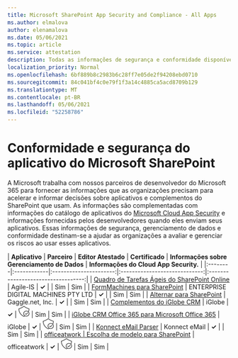 ```yaml
---
title: Microsoft SharePoint App Security and Compliance - All Apps
ms.author: elmalova
author: elenamalova
ms.date: 05/06/2021
ms.topic: article
ms.service: attestation
description: Todas as informações de segurança e conformidade disponíveis para todos os aplicativos do Microsoft SharePoint.
localization_priority: Normal
ms.openlocfilehash: 6bf889b8c2983b6c28ff7e05de2f94208ebd0710
ms.sourcegitcommit: 84c041bf4c0e79f1f3a14c4885ca5acd8709b129
ms.translationtype: MT
ms.contentlocale: pt-BR
ms.lasthandoff: 05/06/2021
ms.locfileid: "52258786"
---
```

# <a name="microsoft-sharepoint-app-security-and-compliance"></a>Conformidade e segurança do aplicativo do Microsoft SharePoint

A Microsoft trabalha com nossos parceiros de desenvolvedor do Microsoft 365 para fornecer as informações que as organizações precisam para acelerar e informar decisões sobre aplicativos e complementos do SharePoint que usam. As informações são complementadas com informações do catálogo de aplicativos do [Microsoft Cloud App Security](https://www.microsoft.com/en-us/enterprise-mobility-security/cloud-app-security) e informações fornecidas pelos desenvolvedores quando eles enviam seus aplicativos. Essas informações de segurança, gerenciamento de dados e conformidade destinam-se a ajudar as organizações a avaliar e gerenciar os riscos ao usar esses aplicativos.

| **Aplicativo** | **Parceiro** | **Editor Atestado** | **Certificado** | **Informações sobre Gerenciamento de Dados** | **Informações do Cloud App Security.** |
|:--------|:------------|:----------------------:|:-----------------------------:|:----------------------------------:|
| [Quadro de Tarefas Ágeis do SharePoint Online](./agile-is-task-board-for-sharepoint-online.md) | Agile-IS | **✓** |  | Sim | Sim |
| [FormMachines para SharePoint](./enterprise-digital-machines-pty-ltd-formmachines-for-sharepoint.md) | ENTERPRISE DIGITAL MACHINES PTY LTD | **✓** |  | Sim | Sim |
| [Alternar para SharePoint](./gagglenet-inc-gaggle-for-sharepoint.md) | Gaggle.net, Inc. | **✓** |  | Sim | Sim |
| [Complementos do iGlobe CRM](./iglobe-crm-add-ons.md) | iGlobe | **✓** | <img alt="Certified application badge" src="../media/certified-badge.png" height="25" width="25" /> | Sim | Sim |
| [iGlobe CRM Office 365 para Microsoft Office 365](./iglobe-crm-office-365-for-microsoft.md) | iGlobe | **✓** | <img alt="Certified application badge" src="../media/certified-badge.png" height="25" width="25" /> | Sim | Sim |
| [Konnect eMail Parser](./konnect-email-parser.md) | Konnect eMail | **✓** |  | Sim | Sim |
| [officeatwork | Escolha de modelo para SharePoint](./officeatwork-officeatworktemplate-chooser-for-sharepoint.md) | officeatwork | **✓** | <img alt="Certified application badge" src="../media/certified-badge.png" height="25" width="25" /> | Sim | Sim |
